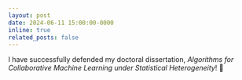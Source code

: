 ```yaml
---
layout: post
date: 2024-06-11 15:00:00-0000
inline: true
related_posts: false
---
```


I have successfully defended my doctoral dissertation, <em>Algorithms for Collaborative Machine Learning under Statistical Heterogeneity</em>! :partying_face:
